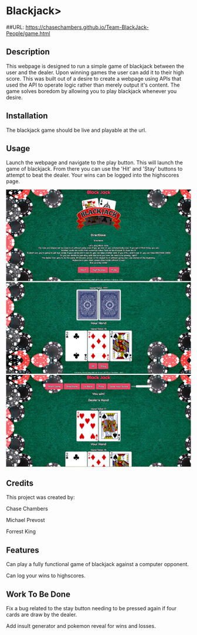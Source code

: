 # Blackjack>

##URL: https://chasechambers.github.io/Team-BlackJack-People/game.html

## Description

This webpage is designed to run a simple game of blackjack between the user and the dealer. Upon winning games the user can add it to their high score. This was built out of a desire to create a webpage using APIs that used the API to operate logic rather than merely output it's content. The game solves boredom by allowing you to play blackjack whenever you desire.

## Installation

The blackjack game should be live and playable at the url.

## Usage

Launch the webpage and navigate to the play button. This will launch the game of blackjack. From there you can use the 'Hit' and 'Stay' buttons to attempt to beat the dealer. Your wins can be logged into the highscores page.

![Start Screen](assets/images/BlackjackScr3.PNG)
![Playing your hand](assets/images/BlackjackScr1.PNG)
![You win!](assets/images/BlackjackScr2.PNG)

## Credits

This project was created by:

Chase Chambers

Michael Prevost
 
Forrest King

## Features

Can play a fully functional game of blackjack against a computer opponent.

Can log your wins to highscores.

## Work To Be Done

Fix a bug related to the stay button needing to be pressed again if four cards are draw by the dealer.

Add insult generator and pokemon reveal for wins and losses.
